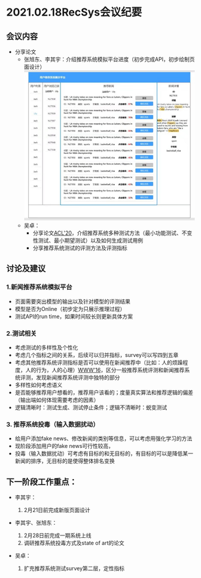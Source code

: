 # 2021.02.18RecSys会议纪要

## 会议内容
- 分享论文
  - 张旭东、李其宇：介绍推荐系统模拟平台进度（初步完成API，初步绘制页面设计）![页面设计](./imgs/0218-01.jpeg)
  - 吴卓：
    - 分享论文[ACL'20](https://arxiv.org/abs/2005.04118)，介绍推荐系统多种测试方法（最小功能测试、不变性测试、最小期望测试）以及如何生成测试用例
    - 分享推荐系统测试的评测方法及评测指标
## 讨论及建议
### 1.新闻推荐系统模拟平台
- 页面需要突出模型的输出以及针对模型的评测结果
- 模型是否为Online（初步定为只展示推理过程）
- 测试API的run time，如果时间较长则更新具体方案


### 2.测试相关
- 考虑测试的多样性及个性化
- 考虑几个指标之间的关系，后续可以归并指标，survey可以写四到五章
- 考虑其他推荐系统评测指标是否可以使用在新闻推荐中（比如：人的烦躁程度，人的行为，人的心理）[WWW'16](https://dl.acm.org/doi/abs/10.1145/2872427.2874813)，区分一般推荐系统评测和新闻推荐系统评测，发现新闻推荐系统评测中独特的部分
- 多样性如何考虑语义
- 是否能够推荐用户想看的，推荐用户该看的；度量真实算法和推荐逻辑的偏差（输出端如何体现需要考虑的因素）
- 逻辑清晰时：测试生成、测试停止条件；逻辑不清晰时：蜕变测试

### 3. 推荐系统投毒（输入数据扰动）
- 给用户添加fake news、修改新闻的类别等信息，可以考虑用强化学习的方法
- 现阶段添加用户的fake news可行性较高，
- 投毒（输入数据扰动）可考虑有目标的和无目标的，有目标的可以是降低某一新闻的排序，无目标的是使得整体排名变换
## 下一阶段工作重点：
- 李其宇：
    1. 2月21日前完成新版页面设计
- 李其宇、张旭东：
    1. 2月28日前完成一期系统上线
    2. 调研推荐系统投毒方式及state of art的论文

- 吴卓：
    1. 扩充推荐系统测试survey第二层，定性指标

